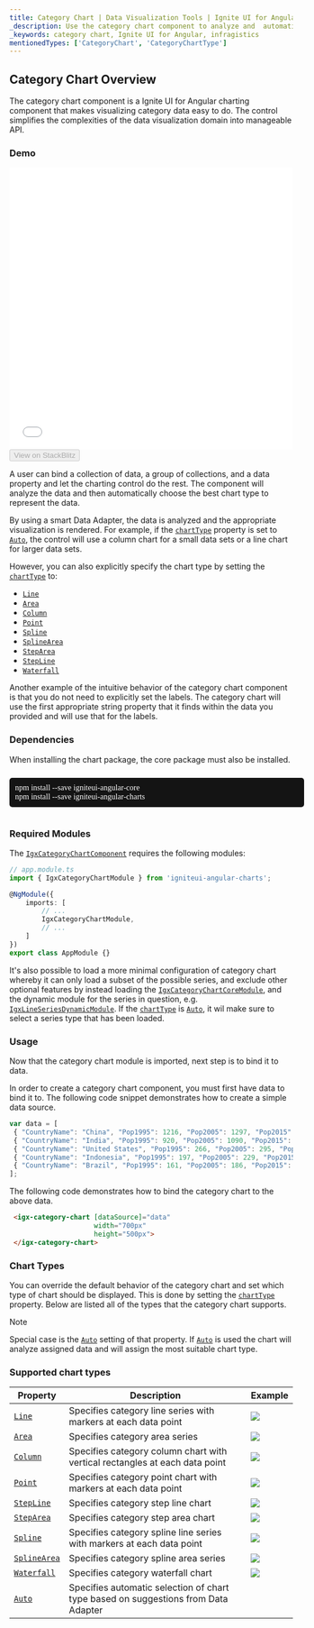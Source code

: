 ```yaml
---
title: Category Chart | Data Visualization Tools | Ignite UI for Angular | Infragistics
_description: Use the category chart component to analyze and  automatically choose the best chart type to represent data. Learn about our chart types for visualization.
_keywords: category chart, Ignite UI for Angular, infragistics
mentionedTypes: ['CategoryChart', 'CategoryChartType']
---
```


## Category Chart Overview

The category chart component is a Ignite UI for Angular charting component that makes visualizing category data easy to do. The control simplifies the complexities of the data visualization domain into manageable API.

### Demo

<div class="sample-container loading" style="height: 500px">
    <iframe id="category-chart-overview-iframe" src='{environment:dvDemosBaseUrl}/charts/category-chart-overview' width="100%" height="100%" seamless frameBorder="0" onload="onXPlatSampleIframeContentLoaded(this);"></iframe>
</div>

<div>
    <button data-localize="stackblitz" disabled class="stackblitz-btn"   data-iframe-id="category-chart-overview-iframe" data-demos-base-url="{environment:dvDemosBaseUrl}">View on StackBlitz
    </button>


</div>

<div class="divider--half"></div>

 A user can bind a collection of data, a group of collections, and a data property and let the charting control do the rest. The component will analyze the data and then automatically choose the best chart type to represent the data.

By using a smart Data Adapter, the data is analyzed and the appropriate visualization is rendered. For example, if the [`chartType`]({environment:dvApiBaseUrl}/products/ignite-ui-angular/api/docs/typescript/latest/classes/igxcategorychartcomponent.html#charttype) property is set to [`Auto`]({environment:dvApiBaseUrl}/products/ignite-ui-angular/api/docs/typescript/latest/enums/categorycharttype.html#auto), the control will use a column chart for a small data sets or a line chart for larger data sets.

However, you can also explicitly specify the chart type by setting the [`chartType`]({environment:dvApiBaseUrl}/products/ignite-ui-angular/api/docs/typescript/latest/classes/igxcategorychartcomponent.html#charttype) to:

-   [`Line`]({environment:dvApiBaseUrl}/products/ignite-ui-angular/api/docs/typescript/latest/enums/categorycharttype.html#line)
-   [`Area`]({environment:dvApiBaseUrl}/products/ignite-ui-angular/api/docs/typescript/latest/enums/categorycharttype.html#area)
-   [`Column`]({environment:dvApiBaseUrl}/products/ignite-ui-angular/api/docs/typescript/latest/enums/categorycharttype.html#column)
-   [`Point`]({environment:dvApiBaseUrl}/products/ignite-ui-angular/api/docs/typescript/latest/enums/categorycharttype.html#point)
-   [`Spline`]({environment:dvApiBaseUrl}/products/ignite-ui-angular/api/docs/typescript/latest/enums/categorycharttype.html#spline)
-   [`SplineArea`]({environment:dvApiBaseUrl}/products/ignite-ui-angular/api/docs/typescript/latest/enums/categorycharttype.html#splinearea)
-   [`StepArea`]({environment:dvApiBaseUrl}/products/ignite-ui-angular/api/docs/typescript/latest/enums/categorycharttype.html#steparea)
-   [`StepLine`]({environment:dvApiBaseUrl}/products/ignite-ui-angular/api/docs/typescript/latest/enums/categorycharttype.html#stepline)
-   [`Waterfall`]({environment:dvApiBaseUrl}/products/ignite-ui-angular/api/docs/typescript/latest/enums/categorycharttype.html#waterfall)

Another example of the intuitive behavior of the category chart component is that you do not need to explicitly set the labels. The category chart will use the first appropriate string property that it finds within the data you provided and will use that for the labels.

### Dependencies

When installing the chart package, the core package must also be installed.

<pre style="background:#141414;color:white;display:inline-block;padding:10px;margin-top:10px;font-family:'Consolas';border-radius:5px;width:100%">
npm install --save igniteui-angular-core
npm install --save igniteui-angular-charts
</pre>

### Required Modules

The [`IgxCategoryChartComponent`]({environment:dvApiBaseUrl}/products/ignite-ui-angular/api/docs/typescript/latest/classes/igxcategorychartcomponent.html) requires the following modules:

```ts
// app.module.ts
import { IgxCategoryChartModule } from 'igniteui-angular-charts';

@NgModule({
    imports: [
        // ...
        IgxCategoryChartModule,
        // ...
    ]
})
export class AppModule {}
```

It's also possible to load a more minimal configuration of category chart whereby it can only load a subset of the possible series, and exclude other optional features by instead loading the [`IgxCategoryChartCoreModule`]({environment:dvApiBaseUrl}/products/ignite-ui-angular/api/docs/typescript/latest/classes/igxcategorychartcoremodule.html), and the dynamic module for the series in question, e.g. [`IgxLineSeriesDynamicModule`]({environment:dvApiBaseUrl}/products/ignite-ui-angular/api/docs/typescript/latest/classes/igxlineseriesdynamicmodule.html). If the [`chartType`]({environment:dvApiBaseUrl}/products/ignite-ui-angular/api/docs/typescript/latest/classes/igxcategorychartcomponent.html#charttype) is [`Auto`]({environment:dvApiBaseUrl}/products/ignite-ui-angular/api/docs/typescript/latest/enums/categorycharttype.html#auto), it wil make sure to select a series type that has been loaded.

<div class="divider--half"></div>

### Usage

Now that the category chart module is imported, next step is to bind it to data.

In order to create a category chart component, you must first have data to bind it to. The following code snippet demonstrates how to create a simple data source.

```ts
var data = [
 { "CountryName": "China", "Pop1995": 1216, "Pop2005": 1297, "Pop2015": 1361, "Pop2025": 1394 },
 { "CountryName": "India", "Pop1995": 920, "Pop2005": 1090, "Pop2015": 1251, "Pop2025": 1396 },
 { "CountryName": "United States", "Pop1995": 266, "Pop2005": 295, "Pop2015": 322, "Pop2025": 351 },
 { "CountryName": "Indonesia", "Pop1995": 197, "Pop2005": 229, "Pop2015": 256, "Pop2025": 277 },
 { "CountryName": "Brazil", "Pop1995": 161, "Pop2005": 186, "Pop2015": 204, "Pop2025": 218 }
];
```

The following code demonstrates how to bind the category chart to the above data.

```html
 <igx-category-chart [dataSource]="data"
                     width="700px"
                     height="500px">
 </igx-category-chart>
```

<div class="divider--half"></div>

### Chart Types

You can override the default behavior of the category chart and set which type of chart should be displayed. This is done by setting the [`chartType`]({environment:dvApiBaseUrl}/products/ignite-ui-angular/api/docs/typescript/latest/classes/igxcategorychartcomponent.html#charttype) property.
Below are listed all of the types that the category chart supports.

> [!NOTE]
> Special case is the [`Auto`]({environment:dvApiBaseUrl}/products/ignite-ui-angular/api/docs/typescript/latest/enums/categorycharttype.html#auto) setting of that property. If [`Auto`]({environment:dvApiBaseUrl}/products/ignite-ui-angular/api/docs/typescript/latest/enums/categorycharttype.html#auto) is used the chart will analyze assigned data and will assign the most suitable chart type.

### Supported chart types

| Property                                                                                                                                 | Description                                                                        | Example                                      |
| ---------------------------------------------------------------------------------------------------------------------------------------- | ---------------------------------------------------------------------------------- | -------------------------------------------- |
| [`Line`]({environment:dvApiBaseUrl}/products/ignite-ui-angular/api/docs/typescript/latest/enums/categorycharttype.html#line)             | Specifies category line series with markers at each data point                     | ![](../images/category_chart_line.png)       |
| [`Area`]({environment:dvApiBaseUrl}/products/ignite-ui-angular/api/docs/typescript/latest/enums/categorycharttype.html#area)             | Specifies category area series                                                     | ![](../images/category_chart_area.png)       |
| [`Column`]({environment:dvApiBaseUrl}/products/ignite-ui-angular/api/docs/typescript/latest/enums/categorycharttype.html#column)         | Specifies category column chart with vertical rectangles at each data point        | ![](../images/category_chart_column.png)     |
| [`Point`]({environment:dvApiBaseUrl}/products/ignite-ui-angular/api/docs/typescript/latest/enums/categorycharttype.html#point)           | Specifies category point chart with markers at each data point                     | ![](../images/category_chart_point.png)      |
| [`StepLine`]({environment:dvApiBaseUrl}/products/ignite-ui-angular/api/docs/typescript/latest/enums/categorycharttype.html#stepline)     | Specifies category step line chart                                                 | ![](../images/category_chart_stepline.png)   |
| [`StepArea`]({environment:dvApiBaseUrl}/products/ignite-ui-angular/api/docs/typescript/latest/enums/categorycharttype.html#steparea)     | Specifies category step area chart                                                 | ![](../images/category_chart_steparea.png)   |
| [`Spline`]({environment:dvApiBaseUrl}/products/ignite-ui-angular/api/docs/typescript/latest/enums/categorycharttype.html#spline)         | Specifies category spline line series with markers at each data point              | ![](../images/category_chart_spline.png)     |
| [`SplineArea`]({environment:dvApiBaseUrl}/products/ignite-ui-angular/api/docs/typescript/latest/enums/categorycharttype.html#splinearea) | Specifies category spline area series                                              | ![](../images/category_chart_splinearea.png) |
| [`Waterfall`]({environment:dvApiBaseUrl}/products/ignite-ui-angular/api/docs/typescript/latest/enums/categorycharttype.html#waterfall)   | Specifies category waterfall chart                                                 | ![](../images/category_chart_waterfall.png)  |
| [`Auto`]({environment:dvApiBaseUrl}/products/ignite-ui-angular/api/docs/typescript/latest/enums/categorycharttype.html#auto)             | Specifies automatic selection of chart type based on suggestions from Data Adapter |                                              |

